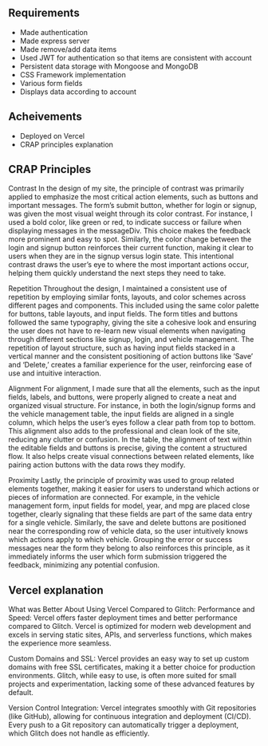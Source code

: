 
## Requirements

- Made authentication
- Made express server
- Made remove/add data items
- Used JWT for authentication so that items are consistent with account 
- Persistent data storage with Mongoose and MongoDB
- CSS Framework implementation
- Various form fields
- Displays data according to account 

## Acheivements
- Deployed on Vercel
- CRAP principles explanation



##  CRAP Principles
Contrast
In the design of my site, the principle of contrast was primarily applied to emphasize the most critical action elements, such as buttons and important messages. The form’s submit button, whether for login or signup, was given the most visual weight through its color contrast. For instance, I used a bold color, like green or red, to indicate success or failure when displaying messages in the messageDiv. This choice makes the feedback more prominent and easy to spot. Similarly, the color change between the login and signup button reinforces their current function, making it clear to users when they are in the signup versus login state. This intentional contrast draws the user’s eye to where the most important actions occur, helping them quickly understand the next steps they need to take.

Repetition
Throughout the design, I maintained a consistent use of repetition by employing similar fonts, layouts, and color schemes across different pages and components. This included using the same color palette for buttons, table layouts, and input fields. The form titles and buttons followed the same typography, giving the site a cohesive look and ensuring the user does not have to re-learn new visual elements when navigating through different sections like signup, login, and vehicle management. The repetition of layout structure, such as having input fields stacked in a vertical manner and the consistent positioning of action buttons like ‘Save’ and ‘Delete,’ creates a familiar experience for the user, reinforcing ease of use and intuitive interaction.

Alignment
For alignment, I made sure that all the elements, such as the input fields, labels, and buttons, were properly aligned to create a neat and organized visual structure. For instance, in both the login/signup forms and the vehicle management table, the input fields are aligned in a single column, which helps the user’s eyes follow a clear path from top to bottom. This alignment also adds to the professional and clean look of the site, reducing any clutter or confusion. In the table, the alignment of text within the editable fields and buttons is precise, giving the content a structured flow. It also helps create visual connections between related elements, like pairing action buttons with the data rows they modify.

Proximity
Lastly, the principle of proximity was used to group related elements together, making it easier for users to understand which actions or pieces of information are connected. For example, in the vehicle management form, input fields for model, year, and mpg are placed close together, clearly signaling that these fields are part of the same data entry for a single vehicle. Similarly, the save and delete buttons are positioned near the corresponding row of vehicle data, so the user intuitively knows which actions apply to which vehicle. Grouping the error or success messages near the form they belong to also reinforces this principle, as it immediately informs the user which form submission triggered the feedback, minimizing any potential confusion.


## Vercel explanation

What was Better About Using Vercel Compared to Glitch:
Performance and Speed: Vercel offers faster deployment times and better performance compared to Glitch. Vercel is optimized for modern web development and excels in serving static sites, APIs, and serverless functions, which makes the experience more seamless.

Custom Domains and SSL: Vercel provides an easy way to set up custom domains with free SSL certificates, making it a better choice for production environments. Glitch, while easy to use, is often more suited for small projects and experimentation, lacking some of these advanced features by default.

Version Control Integration: Vercel integrates smoothly with Git repositories (like GitHub), allowing for continuous integration and deployment (CI/CD). Every push to a Git repository can automatically trigger a deployment, which Glitch does not handle as efficiently.





